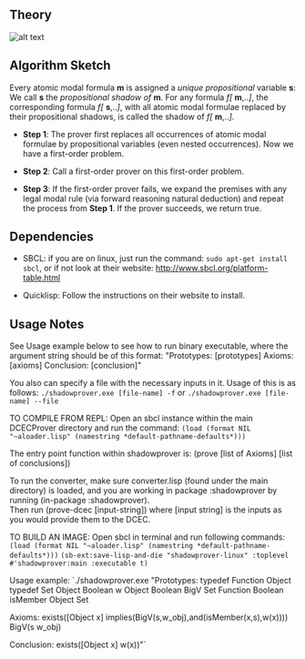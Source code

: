 ## Theory

![alt text](http://www.naveensundarg.com/images/shadow.png "shadow")

## Algorithm Sketch

Every atomic modal formula **m** is assigned a _unique propositional_
   variable **s**: We call **s** the *propositional shadow of* **m**. For any
   formula *f[* **m**,..*]*, the corresponding formula *f[* **s**,..*]*, with all atomic
   modal formulae replaced by their propositional shadows,  is called
   the shadow of *f[* **m**,..*]*.
			 
* **Step 1**: The prover first replaces all occurrences of atomic
             modal formulae by propositional variables (even nested
             occurrences).  Now we have a first-order problem.

* **Step 2**:  Call a first-order prover on this first-order problem.

* **Step 3**: If the first-order prover fails, we expand the premises with
 any legal modal rule (via forward reasoning natural deduction) and
 repeat the process from **Step 1**. If the prover succeeds, we return
 true.

## Dependencies 

* SBCL: if you are on linux, just run the command: `sudo apt-get install sbcl`, or if not look at their 
website: http://www.sbcl.org/platform-table.html

* Quicklisp: Follow the instructions on their website to install.


## Usage Notes

See Usage example below to see how to run binary executable, where the argument string should be of 
this format:
"Prototypes:
[prototypes]
Axioms:
[axioms]
Conclusion:
[conclusion]"

You also can specify a file with the necessary inputs in it. Usage of this is as follows:
`./shadowprover.exe [file-name] -f`
or
`./shadowprover.exe [file-name] --file`

TO COMPILE FROM REPL: 
Open an sbcl instance within the main DCECProver directory and run the command:
`(load (format NIL "~aloader.lisp" (namestring *default-pathname-defaults*)))`

The entry point function within shadowprover is: (prove [list of Axioms] [list of conclusions])

To run the converter, make sure converter.lisp (found under the main directory) is loaded, and you
are working in package :shadowprover by running (in-package :shadowprover).  
Then run (prove-dcec [input-string]) where [input string] is the inputs as you would provide them 
to the DCEC.

TO BUILD AN IMAGE:
Open sbcl in terminal and run following commands:
`(load (format NIL "~aloader.lisp" (namestring *default-pathname-defaults*)))`
`(sb-ext:save-lisp-and-die "shadowprover-linux" :toplevel #'shadowprover:main :executable t)`

Usage example:
`./shadowprover.exe "Prototypes:
typedef Function Object
typedef Set Object
Boolean w Object
Boolean BigV Set Function
Boolean isMember Object Set

Axioms:
exists([Object x] implies(BigV(s,w_obj),and(isMember(x,s),w(x))))
BigV(s w_obj)

Conclusion:
exists([Object x] w(x))"`